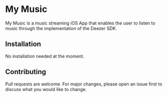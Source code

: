 
# My Music

My Music is a music streaming iOS App that enables the user to listen to music through the implementation of the Deezer SDK. 

## Installation

No installation needed at the moment.

 ## Contributing
 
 Pull requests are welcome. For major changes, please open an issue first to discuss what you would like to change.
 
 
 
 
 
 
 
 
